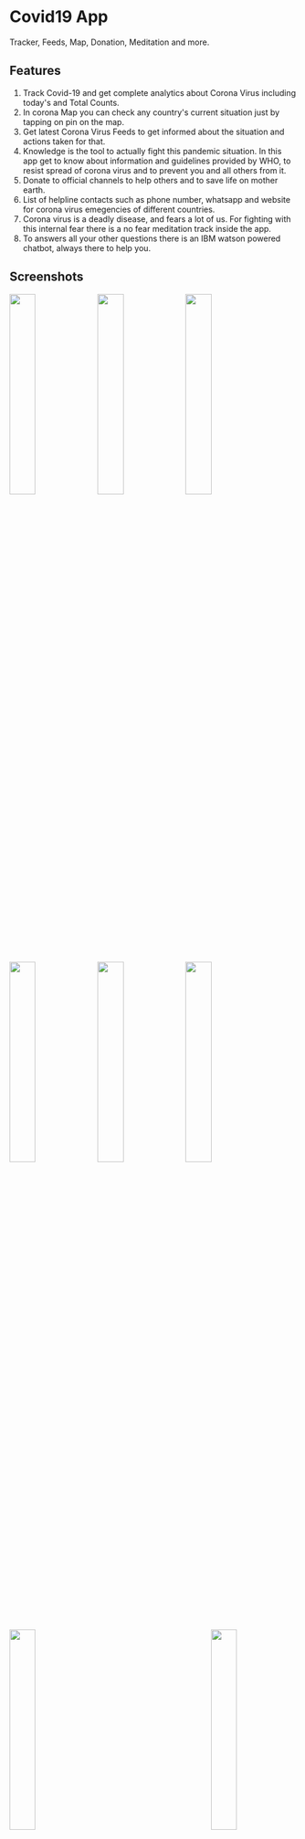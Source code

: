 # Covid19 App

Tracker, Feeds, Map, Donation, Meditation and more.

## Features

<ol type="1">
  <li>Track Covid-19 and get complete analytics about Corona Virus including today's and Total Counts.</li>
  <li>In corona Map you can check any country's current situation just by tapping on pin on the map.</li>
  <li>Get latest Corona Virus Feeds to get informed about the situation and actions taken for that.</li>
  <li>Knowledge is the tool to actually fight this pandemic situation. In this app get to know about information and guidelines provided by WHO, to resist spread of corona virus and to prevent you and all others from it.</li>
  <li>Donate to official channels to help others and to save life on mother earth.</li>
  <li>List of helpline contacts such as phone number, whatsapp and website for corona virus emegencies of different countries.</li>
  <li>Corona virus is a deadly disease, and fears a lot of us. For fighting with this internal fear there is a no fear meditation track inside the app.</li>
  <li>To answers all your other questions there is an IBM watson powered chatbot, always there to help you.</li>
</ol>

## Screenshots

<img src='/Screenshots/Covid-19-1.png' align='left' width='30%'>
<img src='/Screenshots/Covid-19-2.png' align='left' width='30%'>
<img src='/Screenshots/Covid-19-3.png' width='30%'>
<img src='/Screenshots/Covid-19-4.png' align='left' width='30%'>
<img src='/Screenshots/Covid-19-5.png' align='left' width='30%'>
<img src='/Screenshots/Covid-19-6.png' width='30%'>
<img src='/Screenshots/Covid-19-7.png' align='left' width='30%'>
<img src='/Screenshots/Covid-19-8.png' align='right' width='30%'>
